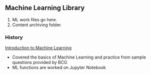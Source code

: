 <!-- FAQ Section Starts -->
## Machine Learning Library
1. ML work files go here.
2. Content archiving folder.
<!-- FAQ Section Ends -->


<!-- MAP Section Starts -->
### History
[Introduction to Machine Learning](https://github.com/mommafish/BCG_Rise/tree/main/ML_Library/Intro_to_ML)
* Covered the basics of Machine Learning and practice from sample questions provided by BCG
* ML functions are worked on Jupyter Notebook

<!-- MAP Section Ends -->
